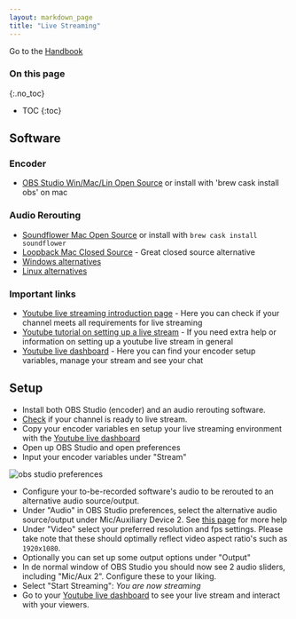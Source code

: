```yaml
---
layout: markdown_page
title: "Live Streaming"
---
```


Go to the [Handbook](/handbook/)

### On this page
{:.no_toc}

- TOC
{:toc}

## Software

### Encoder
- [OBS Studio Win/Mac/Lin Open Source](https://obsproject.com/) or install with 'brew cask install obs' on mac

### Audio Rerouting
- [Soundflower Mac Open Source](https://github.com/mattingalls/Soundflower) or install with `brew cask install soundflower`
- [Loopback Mac Closed Source](http://www.rogueamoeba.com/loopback/) - Great closed source alternative
- [Windows alternatives](https://www.reddit.com/r/audioengineering/comments/3geqse/soundflower_alternative_on_windows/)
- [Linux alternatives](http://askubuntu.com/questions/602593/whats-a-good-soundflower-replacement-for-ubuntu)

### Important links

- [Youtube live streaming introduction page](https://support.google.com/youtube/answer/2474026?hl=en) - Here you can check if your channel meets all requirements for live streaming
- [Youtube tutorial on setting up a live stream](https://support.google.com/youtube/answer/2853700?hl=en) - If you need extra help or information on setting up a youtube live stream in general
- [Youtube live dashboard](https://www.youtube.com/live_dashboard#) - Here you can find your encoder setup variables, manage your stream and see your chat

## Setup

- Install both OBS Studio (encoder) and an audio rerouting software.
- [Check](https://support.google.com/youtube/answer/2474026?hl=en) if your channel is ready to live stream.
- Copy your encoder variables en setup your live streaming environment with the [Youtube live dashboard](https://www.youtube.com/live_dashboard#)
- Open up OBS Studio and open preferences
- Input your encoder variables under "Stream"

![obs studio preferences](/handbook/product/live-streaming/OBS_Studio_Stream.jpeg)

- Configure your to-be-recorded software's audio to be rerouted to an alternative audio source/output.
- Under "Audio" in OBS Studio preferences, select the alternative audio source/output under Mic/Auxiliary Device 2. See [this page](http://code-zest.blogspot.nl/2016/02/setting-up-obs-with-audio-output-in-mac.html) for more help
- Under "Video" select your preferred resolution and fps settings. Please take note that these should optimally reflect video aspect ratio's such as `1920x1080`.
- Optionally you can set up some output options under "Output"
- In de normal window of OBS Studio you should now see 2 audio sliders, including "Mic/Aux 2". Configure these to your liking.
- Select "Start Streaming": _You are now streaming_
- Go to your [Youtube live dashboard](https://www.youtube.com/live_dashboard#) to see your live stream and interact with your viewers.
